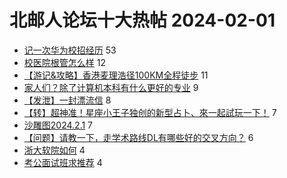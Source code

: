 # 北邮人论坛十大热帖 2024-02-01

- [记一次华为校招经历](https://bbs.byr.cn/article/Job/2206843) 53
- [校医院根管怎么样](https://bbs.byr.cn/article/Health/232086) 12
- [【游记&amp;攻略】香港麦理浩径100KM全程徒步](https://bbs.byr.cn/article/Travel/147198) 11
- [家人们？除了计算机本科有什么更好的专业](https://bbs.byr.cn/article/Talking/6410152) 9
- [【发泄】一封漂流信](https://bbs.byr.cn/article/Feeling/3205375) 8
- [【转】超神准！星座小王子独创的新型占卜、來一起試玩一下！](https://bbs.byr.cn/article/Constellations/326533) 7
- [沙雕图2024.2.1](https://bbs.byr.cn/article/Picture/3357906) 7
- [【问题】请教一下，走学术路线DL有哪些好的交叉方向？](https://bbs.byr.cn/article/ML_DM/39101) 6
- [浙大软院如何](https://bbs.byr.cn/article/AimGraduate/1227894) 4
- [考公面试班求推荐](https://bbs.byr.cn/article/CivilServant/50541) 4


